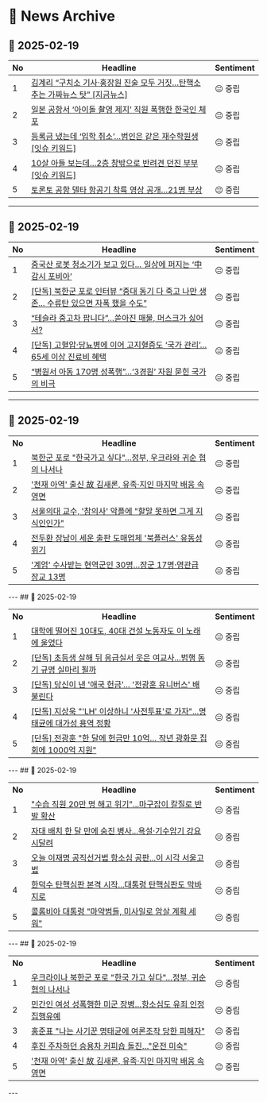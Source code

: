 # 📜 News Archive

## 📅 2025-02-19

| No | Headline | Sentiment |
|----|---------|----------|
| 1 | [김계리 “구치소 기사·홍장원 진술 모두 거짓…탄핵소추는 가짜뉴스 탓” [지금뉴스]](https:///n.news.naver.com/article/056/0011895593?ntype=RANKING) | 😐 중립 |
| 2 | [일본 공항서 ‘아이돌 촬영 제지’ 직원 폭행한 한국인 체포](https:///n.news.naver.com/article/056/0011895802?ntype=RANKING) | 😐 중립 |
| 3 | [등록금 냈는데 ‘입학 취소’…범인은 같은 재수학원생 [잇슈 키워드]](https:///n.news.naver.com/article/056/0011895641?ntype=RANKING) | 😐 중립 |
| 4 | [10살 아들 보는데…2층 창밖으로 반려견 던진 부부 [잇슈 키워드]](https:///n.news.naver.com/article/056/0011895642?ntype=RANKING) | 😐 중립 |
| 5 | [토론토 공항 델타 항공기 착륙 영상 공개…21명 부상](https:///n.news.naver.com/article/056/0011895603?ntype=RANKING) | 😐 중립 |

---
## 📅 2025-02-19

| No | Headline | Sentiment |
|----|---------|----------|
| 1 | [중국산 로봇 청소기가 보고 있다… 일상에 퍼지는 ‘中 감시 포비아’](https:///n.news.naver.com/article/023/0003888864?ntype=RANKING) | 😐 중립 |
| 2 | [[단독] 북한군 포로 인터뷰 “중대 동기 다 죽고 나만 생존... 수류탄 있으면 자폭 했을 수도”](https:///n.news.naver.com/article/023/0003888890?ntype=RANKING) | 😐 중립 |
| 3 | [“테슬라 중고차 팝니다”…쏟아진 매물, 머스크가 싫어서?](https:///n.news.naver.com/article/023/0003888897?ntype=RANKING) | 😐 중립 |
| 4 | [[단독] 고혈압·당뇨병에 이어 고지혈증도 ‘국가 관리’… 65세 이상 진료비 혜택](https:///n.news.naver.com/article/023/0003888891?ntype=RANKING) | 😐 중립 |
| 5 | [“병원서 아동 170명 성폭행”…‘3경원’ 자원 묻힌 국가의 비극](https:///n.news.naver.com/article/023/0003888907?ntype=RANKING) | 😐 중립 |

---
## 📅 2025-02-19

<table>
    <tr>
        <th>No</th>
        <th>Headline</th>
        <th>Sentiment</th>
    </tr>
    <tr>
        <td>1</td>
        <td><a href="https:///n.news.naver.com/article/001/0015221215?ntype=RANKING">북한군 포로 "한국가고 싶다"…정부, 우크라와 귀순 협의 나서나</a></td>
        <td>😐 중립</td>
    </tr>
    <tr>
        <td>2</td>
        <td><a href="https:///n.news.naver.com/article/001/0015221016?ntype=RANKING">'천재 아역' 출신 故 김새론, 유족·지인 마지막 배웅 속 영면</a></td>
        <td>😐 중립</td>
    </tr>
    <tr>
        <td>3</td>
        <td><a href="https:///n.news.naver.com/article/001/0015220892?ntype=RANKING">서울의대 교수, '참의사' 악플에 "할말 못하면 그게 지식인인가"</a></td>
        <td>😐 중립</td>
    </tr>
    <tr>
        <td>4</td>
        <td><a href="https:///n.news.naver.com/article/001/0015220928?ntype=RANKING">전두환 장남이 세운 출판 도매업체 '북플러스' 유동성 위기</a></td>
        <td>😐 중립</td>
    </tr>
    <tr>
        <td>5</td>
        <td><a href="https:///n.news.naver.com/article/001/0015220895?ntype=RANKING">'계엄' 수사받는 현역군인 30명…장군 17명·영관급 장교 13명</a></td>
        <td>😐 중립</td>
    </tr></table>
---
## 📅 2025-02-19

<table>
    <tr>
        <th>No</th>
        <th>Headline</th>
        <th>Sentiment</th>
    </tr>
    <tr>
        <td>1</td>
        <td><a href="https:///n.news.naver.com/article/469/0000849643?ntype=RANKING">대학에 떨어진 10대도, 40대 건설 노동자도 이 노래에 울었다</a></td>
        <td>😐 중립</td>
    </tr>
    <tr>
        <td>2</td>
        <td><a href="https:///n.news.naver.com/article/469/0000849663?ntype=RANKING">[단독] 초등생 살해 뒤 응급실서 웃은 여교사...범행 동기 규명 실마리 될까</a></td>
        <td>😐 중립</td>
    </tr>
    <tr>
        <td>3</td>
        <td><a href="https:///n.news.naver.com/article/469/0000849649?ntype=RANKING">[단독] 당신이 낸 '애국 헌금'… '전광훈 유니버스' 배 불린다</a></td>
        <td>😐 중립</td>
    </tr>
    <tr>
        <td>4</td>
        <td><a href="https:///n.news.naver.com/article/469/0000849640?ntype=RANKING">[단독] 지상욱 "'LH' 이상하니 '사전투표'로 가자"...명태균에 대가성 용역 정황</a></td>
        <td>😐 중립</td>
    </tr>
    <tr>
        <td>5</td>
        <td><a href="https:///n.news.naver.com/article/469/0000849646?ntype=RANKING">[단독] 전광훈 "한 달에 헌금만 10억… 작년 광화문 집회에 1000억 지원"</a></td>
        <td>😐 중립</td>
    </tr></table>
---
## 📅 2025-02-19

<table>
    <tr>
        <th>No</th>
        <th>Headline</th>
        <th>Sentiment</th>
    </tr>
    <tr>
        <td>1</td>
        <td><a href="https:///n.news.naver.com/article/052/0002155133?ntype=RANKING">"수습 직원 20만 명 해고 위기"...마구잡이 칼질로 반발 확산</a></td>
        <td>😐 중립</td>
    </tr>
    <tr>
        <td>2</td>
        <td><a href="https:///n.news.naver.com/article/052/0002155175?ntype=RANKING">자대 배치 한 달 만에 숨진 병사...욕설·기수암기 강요 시달려</a></td>
        <td>😐 중립</td>
    </tr>
    <tr>
        <td>3</td>
        <td><a href="https:///n.news.naver.com/article/052/0002155170?ntype=RANKING">오늘 이재명 공직선거법 항소심 공판...이 시각 서울고법</a></td>
        <td>😐 중립</td>
    </tr>
    <tr>
        <td>4</td>
        <td><a href="https:///n.news.naver.com/article/052/0002155169?ntype=RANKING">한덕수 탄핵심판 본격 시작...대통령 탄핵심판도 막바지로</a></td>
        <td>😐 중립</td>
    </tr>
    <tr>
        <td>5</td>
        <td><a href="https:///n.news.naver.com/article/052/0002155160?ntype=RANKING">콜롬비아 대통령 "마약범들, 미사일로 암살 계획 세워"</a></td>
        <td>😐 중립</td>
    </tr></table>
---
## 📅 2025-02-19

<table>
    <tr>
        <th>No</th>
        <th>Headline</th>
        <th>Sentiment</th>
    </tr>
    <tr>
        <td>1</td>
        <td><a href="https:///n.news.naver.com/article/055/0001233099?ntype=RANKING">우크라이나 북한군 포로 "한국 가고 싶다"…정부, 귀순 협의 나서나</a></td>
        <td>😐 중립</td>
    </tr>
    <tr>
        <td>2</td>
        <td><a href="https:///n.news.naver.com/article/055/0001233107?ntype=RANKING">민간인 여성 성폭행한 미군 장병…항소심도 유죄 인정 집행유예</a></td>
        <td>😐 중립</td>
    </tr>
    <tr>
        <td>3</td>
        <td><a href="https:///n.news.naver.com/article/055/0001233097?ntype=RANKING">홍준표 "나는 사기꾼 명태균에 여론조작 당한 피해자"</a></td>
        <td>😐 중립</td>
    </tr>
    <tr>
        <td>4</td>
        <td><a href="https:///n.news.naver.com/article/055/0001233109?ntype=RANKING">후진 주차하던 승용차 커피숍 돌진…"운전 미숙"</a></td>
        <td>😐 중립</td>
    </tr>
    <tr>
        <td>5</td>
        <td><a href="https:///n.news.naver.com/article/055/0001233076?ntype=RANKING">'천재 아역' 출신 故 김새론, 유족·지인 마지막 배웅 속 영면</a></td>
        <td>😐 중립</td>
    </tr></table>
---

